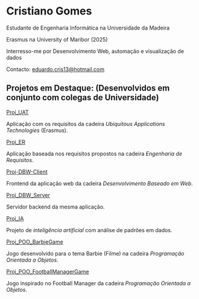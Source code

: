 # Cristiano Gomes

Estudante de Engenharia Informática na Universidade da Madeira

Erasmus na University of Maribor (2025)

Interresso-me por Desenvolvimento Web, automação e visualização de dados

Contacto: eduardo.cris13@hotmail.com

## Projetos em Destaque: (Desenvolvidos em conjunto com colegas de Universidade)

[Proj_UAT](https://github.com/CristianoGomes28/UATproj)

Aplicação com os requisitos da cadeira *Ubiquitous Applications Technologies* (Erasmus).

[Proj_ER](https://github.com/CristianoGomes28/proj-ER)

Aplicação baseada nos requisitos propostos na cadeira *Engenharia de Requisitos*.

[Proj-DBW-Client](https://github.com/CristianoGomes28/proj-dbw-client)  

Frontend da aplicação web da cadeira *Desenvolvimento Baseado em Web*.

[Proj_DBW_Server](https://github.com/CristianoGomes28/proj-dbw-server)  

Servidor backend da mesma aplicação.

[Proj_IA](https://github.com/CristianoGomes28/proj-IA)

Projeto de *inteligência artificial* com análise de padrões em dados.  

[Proj_POO_BarbieGame](https://github.com/CristianoGomes28/barbie-project)  

Jogo desenvolvido para o tema Barbie (Filme) na cadeira *Programação Orientada a Objetos*.  

[Proj_POO_FootballManagerGame](https://github.com/CristianoGomes28/poo-projeto)  

Jogo inspirado no Football Manager da cadeira *Programação Orientada a Objetos*.  
